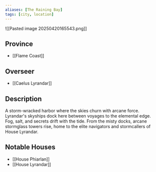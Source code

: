 ```yaml
---
aliases: [The Raining Bay]
tags: [city, location]
---
```

![[Pasted image 20250420165543.png]]
## Province
- [[Flame Coast]]

## Overseer
- [[Caelus Lyrandar]]

## Description
A storm-wracked harbor where the skies churn with arcane force. Lyrandar's skyships dock here between voyages to the elemental edge. Fog, salt, and secrets drift with the tide. From the misty docks, arcane stormglass towers rise, home to the elite navigators and stormcallers of House Lyrandar.

## Notable Houses
- [[House Phiarlan]]
- [[House Lyrandar]]
